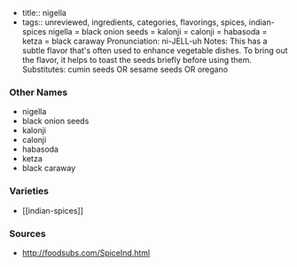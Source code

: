 - title:: nigella
- tags:: unreviewed, ingredients, categories, flavorings, spices, indian-spices
nigella = black onion seeds = kalonji = calonji = habasoda = ketza = black caraway Pronunciation: ni-JELL-uh Notes: This has a subtle flavor that's often used to enhance vegetable dishes. To bring out the flavor, it helps to toast the seeds briefly before using them. Substitutes: cumin seeds OR sesame seeds OR oregano

### Other Names

* nigella
* black onion seeds
* kalonji
* calonji
* habasoda
* ketza
* black caraway

### Varieties

* [[indian-spices]]

### Sources
* http://foodsubs.com/SpiceInd.html

